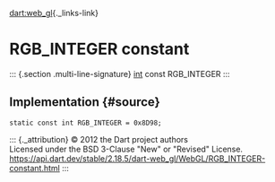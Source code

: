 [dart:web\_gl](../../dart-web_gl/dart-web_gl-library){._links-link}

RGB\_INTEGER constant
=====================

::: {.section .multi-line-signature}
[int](../../dart-core/int-class) const RGB\_INTEGER
:::

Implementation {#source}
--------------

``` {.language-dart data-language="dart"}
static const int RGB_INTEGER = 0x8D98;
```

::: {._attribution}
© 2012 the Dart project authors\
Licensed under the BSD 3-Clause \"New\" or \"Revised\" License.\
<https://api.dart.dev/stable/2.18.5/dart-web_gl/WebGL/RGB_INTEGER-constant.html>
:::
